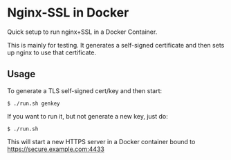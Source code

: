 # Nginx-SSL in Docker

Quick setup to run nginx+SSL in a Docker Container.

This is mainly for testing. It generates a self-signed certificate and then sets up nginx to use that certificate.

## Usage

To generate a TLS self-signed cert/key and then start:

```
$ ./run.sh genkey
```

If you want to run it, but not generate a new key, just do:

```
$ ./run.sh
```

This will start a new HTTPS server in a Docker container bound to https://secure.example.com:4433